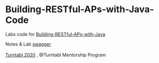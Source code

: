 # Building-RESTful-APs-with-Java-Code

Labs code for [Building-RESTful-APs-with-Java](https://github.com/idawud/Building-RESTful-APs-with-Java)

Notes & Lab [swagger](https://github.com/idawud/Building-RESTful-APs-with-Java/blob/master/presentations/consumeapi.md)
<br/><br/>[Turntabl 2020](https://turntabl.io/) , @Turntabl Mentorship Program
